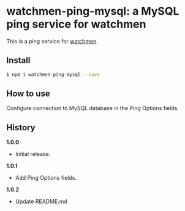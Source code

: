 # watchmen-ping-mysql: a MySQL ping service for watchmen

This is a ping service for [watchmen](https://github.com/iloire/WatchMen).

## Install

```sh
$ npm i watchmen-ping-mysql --save
```
## How to use
Configure connection to MySQL database in the Ping Options fields.

## History

**1.0.0**

- Initial release.

**1.0.1**

- Add Ping Options fields.

**1.0.2**

- Update README.md
